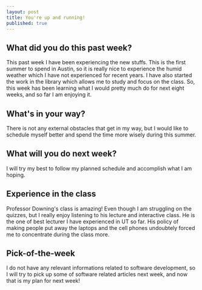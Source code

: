 ```yaml
---
layout: post
title: You're up and running!
published: true
---
```

## What did you do this past week?
This past week I have been experiencing the new stuffs. This is the first summer to spend in Austin, so it is really nice to experience the humid weather which I have not experienced for recent years. I have also started the work in the library which allows me to study and focus on the class. So, this week has been learning what I would pretty much do for next eight weeks, and so far I am enjoying it.
    
## What's in your way?
There is not any external obstacles that get in my way, but I would like to schedule myself better and spend the time more wisely during this summer.
    
## What will you do next week?
 I will try my best to follow my planned schedule and accomplish what I am hoping.

## Experience in the class
Professor Downing's class is amazing! Even though I am struggling on the quizzes, but I really enjoy listening to his lecture and interactive class. He is the one of best lecturer I have experienced in UT so far. His policy of making people put away the laptops and the cell phones undoubtely forced me to concentrate during the class more.
    
## Pick-of-the-week
I do not have any relevant informations related to software development, so I will try to pick up some of software related articles next week, and now that is my plan for next week!
